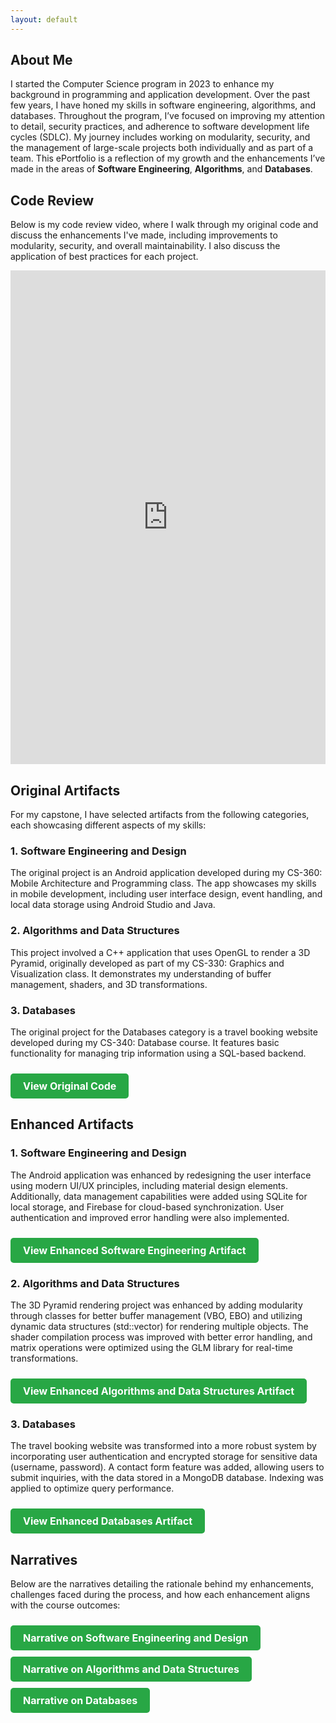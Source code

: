 ```yaml
---
layout: default
---
```

<section id="about">
  <h2>About Me</h2>
  <p>
    I started the Computer Science program in 2023 to enhance my background in programming and application development. Over the past few years, I have honed my skills in software engineering, algorithms, and databases.
    Throughout the program, I’ve focused on improving my attention to detail, security practices, and adherence to software development life cycles (SDLC). My journey includes working on modularity, security, and the management of large-scale projects both individually and as part of a team. This ePortfolio is a reflection of my growth and the enhancements I’ve made in the areas of <strong>Software Engineering</strong>, <strong>Algorithms</strong>, and <strong>Databases</strong>.
  </p>
</section>

<section id="code-review">
  <h2>Code Review</h2>
  <p>Below is my code review video, where I walk through my original code and discuss the enhancements I've made, including improvements to modularity, security, and overall maintainability. I also discuss the application of best practices for each project.</p>

<iframe src="https://vioo.cc/v/42Gl" width="100%" height="790px" frameBorder="0" style="border: 0;"></iframe>
</section>

<section id="original-artifact">
  <h2>Original Artifacts</h2>
  <p>For my capstone, I have selected artifacts from the following categories, each showcasing different aspects of my skills:</p>

  <h3>1. Software Engineering and Design</h3>
  <p>
    The original project is an Android application developed during my CS-360: Mobile Architecture and Programming class. The app showcases my skills in mobile development, including user interface design, event handling, and local data storage using Android Studio and Java.
  </p>

  <h3>2. Algorithms and Data Structures</h3>
  <p>
    This project involved a C++ application that uses OpenGL to render a 3D Pyramid, originally developed as part of my CS-330: Graphics and Visualization class. It demonstrates my understanding of buffer management, shaders, and 3D transformations.
  </p>

  <h3>3. Databases</h3>
  <p>
    The original project for the Databases category is a travel booking website developed during my CS-340: Database course. It features basic functionality for managing trip information using a SQL-based backend.
  </p>

  <a href="https://github.com/aprilNH7/Basic-Versions.git" class="btn">View Original Code</a>
</section>

<section id="enhanced-artifacts">
  <h2>Enhanced Artifacts</h2>

  <h3>1. Software Engineering and Design</h3>
  <p>
    The Android application was enhanced by redesigning the user interface using modern UI/UX principles, including material design elements. Additionally, data management capabilities were added using SQLite for local storage, and Firebase for cloud-based synchronization. User authentication and improved error handling were also implemented.
  </p>
  <a href="https://github.com/aprilNH7/Enhanced-Software-Engineering-Artifact.git" class="btn">View Enhanced Software Engineering Artifact</a>

  <h3>2. Algorithms and Data Structures</h3>
  <p>
    The 3D Pyramid rendering project was enhanced by adding modularity through classes for better buffer management (VBO, EBO) and utilizing dynamic data structures (std::vector) for rendering multiple objects. The shader compilation process was improved with better error handling, and matrix operations were optimized using the GLM library for real-time transformations.
  </p>
  <a href="https://github.com/aprilNH7/Enhanced-Algorithms-and-Data-Structures-Artifact.git" class="btn">View Enhanced Algorithms and Data Structures Artifact</a>

  <h3>3. Databases</h3>
  <p>
    The travel booking website was transformed into a more robust system by incorporating user authentication and encrypted storage for sensitive data (username, password). A contact form feature was added, allowing users to submit inquiries, with the data stored in a MongoDB database. Indexing was applied to optimize query performance.
  </p>
  <a href="https://github.com/aprilNH7/Enhanced-Databases-Artifact.git" class="btn">View Enhanced Databases Artifact</a>
</section>

<section id="narratives">
  <h2>Narratives</h2>
  <p>Below are the narratives detailing the rationale behind my enhancements, challenges faced during the process, and how each enhancement aligns with the course outcomes:</p>
  <a href="https://github.com/aprilNH7/Software-Engineering-Design-Narrative.git" class="btn">Narrative on Software Engineering and Design</a>
  <br>
  <a href="https://github.com/aprilNH7/Algorithms-and-Data-Structures-Narrative.git" class="btn">Narrative on Algorithms and Data Structures</a>
  <br>
  <a href="https://github.com/aprilNH7/Databases-Narrative.git" class="btn">Narrative on Databases</a>
</section>
<style>
  .btn {
    display: inline-block;
    padding: 10px 20px;
    font-size: 16px;
    font-weight: bold;
    text-align: center;
    text-decoration: none;
    background-color: #28a745;
    color: white;
    border-radius: 5px;
    margin-top: 10px;
    transition: background-color 0.3s ease;
  }

  .btn:hover {
    background-color: #218838;
  }
</style>
